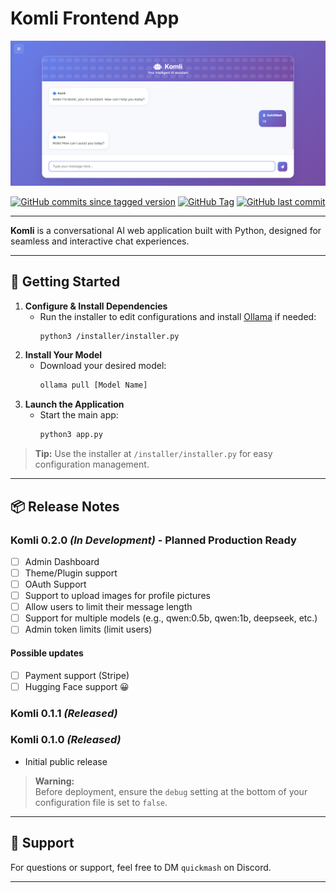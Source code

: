 # Komli Frontend App

<p align="center">
   <img src="screenshots/chat.png" alt="Komli Chat Screenshot" width="600"/>
</p>

<p align="center">
   <a href="https://github.com/QuickMash/Komli/commits"><img src="https://img.shields.io/github/commits-since/QuickMash/Komli/0.1.0" alt="GitHub commits since tagged version"></a>
   <a href="https://github.com/QuickMash/Komli/tags"><img src="https://img.shields.io/github/v/tag/QuickMash/Komli" alt="GitHub Tag"></a>
   <a href="https://github.com/QuickMash/Komli/commits"><img src="https://img.shields.io/github/last-commit/QuickMash/Komli" alt="GitHub last commit"></a>
</p>

---

**Komli** is a conversational AI web application built with Python, designed for seamless and interactive chat experiences.

---

## 🚀 Getting Started

1. **Configure & Install Dependencies**
    - Run the installer to edit configurations and install [Ollama](https://ollama.com/) if needed:
       ```bash
       python3 /installer/installer.py
       ```
2. **Install Your Model**
    - Download your desired model:
       ```bash
       ollama pull [Model Name]
       ```
3. **Launch the Application**
    - Start the main app:
       ```bash
       python3 app.py
       ```

> **Tip:** Use the installer at `/installer/installer.py` for easy configuration management.

---

## 📦 Release Notes

### Komli 0.2.0 _(In Development)_ - Planned Production Ready
- [ ] Admin Dashboard
- [ ] Theme/Plugin support
- [ ] OAuth Support
- [ ] Support to upload images for profile pictures
- [ ] Allow users to limit their message length
- [ ] Support for multiple models (e.g., qwen:0.5b, qwen:1b, deepseek, etc.)
- [ ] Admin token limits (limit users)

#### Possible updates
- [ ] Payment support (Stripe)
- [ ] Hugging Face support 😀

### Komli 0.1.1 _(Released)_

### Komli 0.1.0 _(Released)_
- Initial public release

> **Warning:**  
> Before deployment, ensure the `debug` setting at the bottom of your configuration file is set to `false`.

---

## 💬 Support

For questions or support, feel free to DM `quickmash` on Discord.

---

